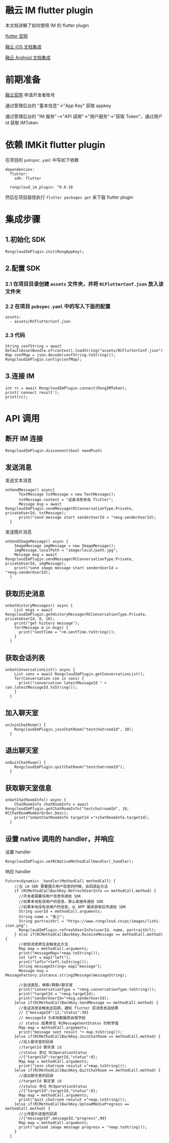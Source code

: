 # 融云 IM flutter plugin

本文档讲解了如何使用 IM 的 flutter plugin

[flutter 官网](https://flutter.dev/)

[融云 iOS 文档集成](https://www.rongcloud.cn/docs/ios.html)

[融云 Android 文档集成](https://www.rongcloud.cn/docs/android.html)


# 前期准备

[融云官网](https://www.rongcloud.cn) 申请开发者账号

通过管理后台的 "基本信息"->"App Key" 获取 appkey

通过管理后台的 "IM 服务"—>"API 调用"->"用户服务"->"获取 Token"，通过用户 id 获取 IMToken


# 依赖 IMKit flutter plugin

在项目的 `pubspec.yaml` 中写如下依赖

```
dependencies:
  flutter:
    sdk: flutter

  rongcloud_im_plugin: ^0.0.18
```

然后在项目路径执行 `flutter packages get` 来下载 flutter plugin

# 集成步骤


## 1.初始化 SDK

```
RongcloudImPlugin.init(RongAppKey);
```

## 2.配置 SDK

### 2.1 在项目目录创建 `assets` 文件夹，并将 `RCFlutterConf.json` 放入该文件夹

### 2.2 在项目 `pubspec.yaml` 中的写入下面的配置

```
assets:
  - assets/RCFlutterConf.json
```

### 2.3 代码

```
String confString = await DefaultAssetBundle.of(context).loadString("assets/RCFlutterConf.json");
Map confMap = json.decode(confString.toString());
RongcloudImPlugin.config(confMap);
```

## 3.连接 IM

```
int rc = await RongcloudImPlugin.connect(RongIMToken);
print('connect result');
print(rc);
```

# API 调用

## 断开 IM 连接

```
RongcloudImPlugin.disconnect(bool needPush)
```

## 发送消息

发送文本消息

```
onSendMessage() async{
      TextMessage txtMessage = new TextMessage();
      txtMessage.content = "这条消息来自 flutter";
      Message msg = await RongcloudImPlugin.sendMessage(RCConversationType.Private, privateUserId, txtMessage);
      print("send message start senderUserId = "+msg.senderUserId);
  }
```
发送图片消息

```
onSendImageMessage() async {
    ImageMessage imgMessage = new ImageMessage();
    imgMessage.localPath = "image/local/path.jpg";
    Message msg = await RongcloudImPlugin.sendMessage(RCConversationType.Private, privateUserId, imgMessage);
    print("send image message start senderUserId = "+msg.senderUserId);
  }

```

## 获取历史消息

```
onGetHistoryMessages() async {
    List msgs = await RongcloudImPlugin.getHistoryMessage(RCConversationType.Private, privateUserId, 0, 10);
    print("get history message");
    for(Message m in msgs) {
      print("sentTime = "+m.sentTime.toString());
    }
  }
```

## 获取会话列表

```
onGetConversationList() async {
    List cons = await RongcloudImPlugin.getConversationList();
    for(Conversation con in cons) {
      print("conversation latestMessageId " + con.latestMessageId.toString());
    }
  }
```

## 加入聊天室

```
onJoinChatRoom() {
    RongcloudImPlugin.joinChatRoom("testchatroomId", 10);
  }
```

## 退出聊天室

```
onQuitChatRoom() {
    RongcloudImPlugin.quitChatRoom("testchatroomId");
  }
```

## 获取聊天室信息

```
onGetChatRoomInfo() async {
    ChatRoomInfo chatRoomInfo = await RongcloudImPlugin.getChatRoomInfo("testchatroomId", 10, RCChatRoomMemberOrder.Desc);
    print("onGetChatRoomInfo targetId ="+chatRoomInfo.targetId);
  }
```


## 设置 native 调用的 handler，并响应

设置 handler

```
RongcloudImPlugin.setRCNativeMethodCallHandler(_handler);
```

响应 handler

```
Future<dynamic> _handler(MethodCall methodCall) {
    //当 im SDK 需要展示用户信息的时候，会回调此方法
    if (RCMethodCallBackKey.RefrechUserInfo == methodCall.method) {
      //开发者需要将用户信息传递给 SDK
      //如果本地有该用户的信息，那么直接传递给 SDK
      //如果本地没有该用户的信息，从 APP 服务获取后传递给 SDK
      String userId = methodCall.arguments;
      String name = "张三";
      String portraitUrl = "https://www.rongcloud.cn/pc/images/lizhi-icon.png";
      RongcloudImPlugin.refreshUserInfo(userId, name, portraitUrl);
    } else if(RCMethodCallBackKey.ReceiveMessage == methodCall.method) {
      //收到消息原生会触发此方法
      Map map = methodCall.arguments;
      print("messageMap="+map.toString());
      int left = map["left"];
      print("left="+left.toString());
      String messageString= map["message"];
      Message msg = MessageFactory.instance.string2Message(messageString);

      //会话类型，单聊/群聊/聊天室
      print("conversationType = "+msg.conversationType.toString());
      print("targetId = "+msg.targetId);
      print("senderUserId="+msg.senderUserId);
    }else if(RCMethodCallBackKey.SendMessage == methodCall.method) {
      //发送消息会触发此回调，通知 flutter 层消息发送结果
      // {"messageId":12,"status":30}
      // messageId 为本地数据库自增字段
      // status 结果参见 RCMessageSentStatus 的枚举值
      Map map = methodCall.arguments;
      print("message sent result "+ map.toString());
    }else if(RCMethodCallBackKey.JoinChatRoom == methodCall.method) {
      //加入聊天室的回调
      //targetId 聊天室 id
      //status 参见 RCOperationStatus
      //{"targetId":targetId,"status":0};
      Map map = methodCall.arguments;
      print("join chatroom resulut ="+map.toString());
    }else if(RCMethodCallBackKey.QuitChatRoom == methodCall.method) {
      //退出聊天室的回调
      //targetId 聊天室 id
      //status 参见 RCOperationStatus
      //{"targetId":targetId,"status":0};
      Map map = methodCall.arguments;
      print("quit chatroom resulut ="+map.toString());
    }else if(RCMethodCallBackKey.UploadMediaProgress == methodCall.method) {
      //上传图片进度的回调
      //{"messageId",messageId,"progress",99}
      Map map = methodCall.arguments;
      print("upload image message progress = "+map.toString());
    }
  }
```
